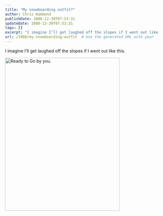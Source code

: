 ```yaml
---
title: "My snowboarding outfit?"
author: Chris Hammond
publishDate: 2008-12-30T07:53:31
updateDate: 2008-12-30T07:53:31
tags: []
excerpt: "I imagine I’ll get laughed off the slopes if I went out like this.  "
url: /2008/my-snowboarding-outfit  # Use the generated URL with year
---
```

<p>I imagine I’ll get laughed off the slopes if I went out like this.</p>  <p><img title="" height="500" alt="Ready to Go by you." src="https://farm4.static.flickr.com/3116/3149849548_b9ff4ce0c1.jpg?v=0" width="375" /></p>

